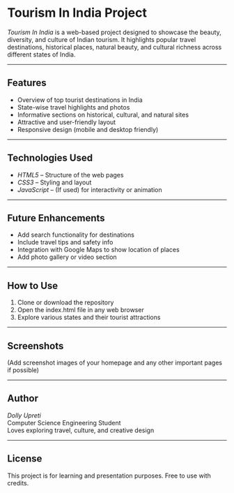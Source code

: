 # Tourism In India Project

*Tourism In India* is a web-based project designed to showcase the beauty, diversity, and culture of Indian tourism. It highlights popular travel destinations, historical places, natural beauty, and cultural richness across different states of India.

---

## Features

- Overview of top tourist destinations in India  
- State-wise travel highlights and photos  
- Informative sections on historical, cultural, and natural sites  
- Attractive and user-friendly layout  
- Responsive design (mobile and desktop friendly)

---

## Technologies Used

- *HTML5* – Structure of the web pages  
- *CSS3* – Styling and layout  
- *JavaScript* – (If used) for interactivity or animation

---

## Future Enhancements

- Add search functionality for destinations  
- Include travel tips and safety info  
- Integration with Google Maps to show location of places  
- Add photo gallery or video section

---

## How to Use

1. Clone or download the repository
2. Open the index.html file in any web browser
3. Explore various states and their tourist attractions

---

## Screenshots

(Add screenshot images of your homepage and any other important pages if possible)

---

## Author

*Dolly Upreti*  
Computer Science Engineering Student  
Loves exploring travel, culture, and creative design

---

## License

This project is for learning and presentation purposes. Free to use with credits.
